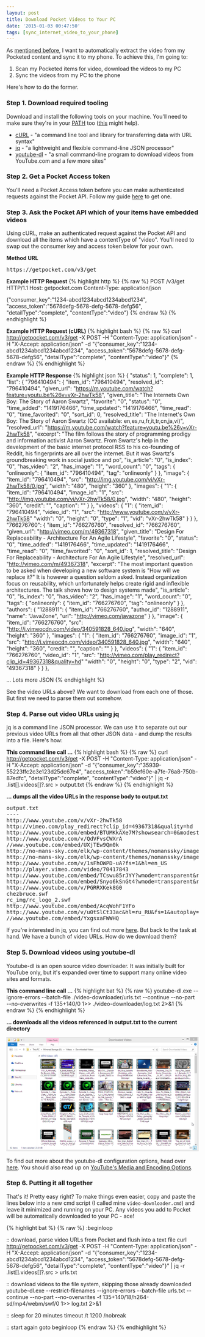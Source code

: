 ```yaml
---
layout: post
title: Download Pocket Videos to Your PC
date: '2015-01-03 00:47:50'
tags: [sync_internet_video_to_your_phone]
---
```


As [mentioned before](), I want to automatically extract the video from my Pocketed content and sync it to my phone. To achieve this, I'm going to:

1. Scan my Pocketed items for video, download the videos to my PC
2. Sync the videos from my PC to the phone

Here's how to do the former.

### Step 1. Download required tooling

Download and install the following tools on your machine. You'll need to make sure they're in your <a href="http://en.wikipedia.org/wiki/PATH_%28variable%29" target="_blank">PATH</a> too (<a href="http://www.computerhope.com/issues/ch000549.htm" target="_blank">this</a> might help).

* <a href="http://curl.haxx.se/" target="_blank">cURL</a> - "a command line tool and library for transferring data with URL syntax"
* <a href="http://stedolan.github.io/jq/" target="_blank">jq</a> - "a lightweight and flexible command-line JSON processor"
* <a href="http://rg3.github.io/youtube-dl/" target="_blank">youtube-dl</a> - "a small command-line program to download videos from YouTube.com and a few more sites"

### Step 2. Get a Pocket Access token

You'll need a Pocket Access token before you can make authenticated requests against the Pocket API. Follow my guide <a href="/getting-started-with-the-pocket-developer-api/">here</a> to get one.

### Step 3. Ask the Pocket API which of your items have embedded videos

Using cURL, make an authenticated request against the Pocket API and download all the items which have a contentType of "video". You'll need to swap out the consumer key and access token below for your own.

**Method URL**
<pre>
https://getpocket.com/v3/get
</pre>

**Example HTTP Request**
{% highlight http %}
{% raw %}
POST /v3/get HTTP/1.1
Host: getpocket.com
Content-Type: application/json

{"consumer_key":"1234-abcd1234abcd1234abcd1234",
"access_token":"5678defg-5678-defg-5678-defg56",
"detailType":"complete",
"contentType":"video"}
{% endraw %}
{% endhighlight %}

**Example HTTP Request (cURL)**
{% highlight bash %}
{% raw %}
curl http://getpocket.com/v3/get -X POST -H "Content-Type: application/json" -H "X-Accept: application/json" -d "{\"consumer_key\":\"1234-abcd1234abcd1234abcd1234\", \"access_token\":\"5678defg-5678-defg-5678-defg56\", \"detailType\":\"complete\", \"contentType\":\"video\"}"
{% endraw %}
{% endhighlight %}

**Example HTTP Response**
{% highlight json %}
{
  "status": 1,
  "complete": 1,
  "list": {
    "796410494": {
      "item_id": "796410494",
      "resolved_id": "796410494",
      "given_url": "https://m.youtube.com/watch?feature=youtu.be%26v=vXr-2hwTk58",
      "given_title": "The Internets Own Boy: The Story of Aaron Swartz",
      "favorite": "0",
      "status": "0",
      "time_added": "1419176466",
      "time_updated": "1419176466",
      "time_read": "0",
      "time_favorited": "0",
      "sort_id": 0,
      "resolved_title": "The Internet's Own Boy: The Story of Aaron Swartz (CC available: en,es,ru,fr,it,tr,cn,ja,vi)",
      "resolved_url": "https://m.youtube.com/watch?feature=youtu.be%26v=vXr-2hwTk58",
      "excerpt": "The film follows the story of programming prodigy and information activist Aaron Swartz. From Swartz's help in the development of the basic internet protocol RSS to his co-founding of Reddit, his fingerprints are all over the internet. But it was Swartz's groundbreaking work in social justice and po",
      "is_article": "0",
      "is_index": "0",
      "has_video": "2",
      "has_image": "1",
      "word_count": "0",
      "tags": {
        "onlineonly": {
          "item_id": "796410494",
          "tag": "onlineonly"
        }
      },
      "image": {
        "item_id": "796410494",
        "src": "http://img.youtube.com/vi/vXr-2hwTk58/0.jpg",
        "width": "480",
        "height": "360"
      },
      "images": {
        "1": {
          "item_id": "796410494",
          "image_id": "1",
          "src": "http://img.youtube.com/vi/vXr-2hwTk58/0.jpg",
          "width": "480",
          "height": "360",
          "credit": "",
          "caption": ""
        }
      },
      "videos": {
        "1": {
          "item_id": "796410494",
          "video_id": "1",
          "src": "http://www.youtube.com/v/vXr-2hwTk58"
          "width": "0",
          "height": "0",
          "type": "1",
          "vid": "vXr-2hwTk58"
        }
      }
    },
    "766276760": {
      "item_id": "766276760",
      "resolved_id": "766276760",
      "given_url": "http://vimeo.com/m/49367318",
      "given_title": "Design For Replaceability - Architecture For An Agile Lifestyle",
      "favorite": "0",
      "status": "0",
      "time_added": "1419176466",
      "time_updated": "1419176466",
      "time_read": "0",
      "time_favorited": "0",
      "sort_id": 1,
      "resolved_title": "Design For Replaceability - Architecture For An Agile Lifestyle",
      "resolved_url": "http://vimeo.com/m/49367318",
      "excerpt": "The most important question to be asked when developing a new software system is \"How will we replace it?\" It is however a question seldom asked. Instead organization focus on reusability, which unfortunately helps create rigid and inflexible architectures. The talk shows how to design systems made",
      "is_article": "0",
      "is_index": "0",
      "has_video": "2",
      "has_image": "1",
      "word_count": "0",
      "tags": {
        "onlineonly": {
          "item_id": "766276760",
          "tag": "onlineonly"
        }
      },
      "authors": {
        "1288911": {
          "item_id": "766276760",
          "author_id": "1288911",
          "name": "JavaZone",
          "url": "http://vimeo.com/javazone"
        }
      },
      "image": {
        "item_id": "766276760",
        "src": "http://i.vimeocdn.com/video/340591828_640.jpg",
        "width": "640",
        "height": "360"
      },
      "images": {
        "1": {
          "item_id": "766276760",
          "image_id": "1",
          "src": "http://i.vimeocdn.com/video/340591828_640.jpg",
          "width": "640",
          "height": "360",
          "credit": "",
          "caption": ""
        }
      },
      "videos": {
        "1": {
          "item_id": "766276760",
          "video_id": "1",
          "src": "http://vimeo.com/play_redirect?clip_id=49367318&quality=hd"
          "width": "0",
          "height": "0",
          "type": "2",
          "vid": "49367318"
        }
      }
    },
   
... Lots more JSON
{% endhighlight %}

See the video URLs above? We want to download from each one of those. But first we need to parse them out somehow.

### Step 4. Parse out video URLs using jq

jq is a command line JSON processor. We can use it to separate out our previous video URLs from all that other JSON data - and dump the results into a file. Here's how:

**This command line call ...**
{% highlight bash %}
{% raw %}
curl http://getpocket.com/v3/get -X POST -H "Content-Type: application/json" -H "X-Accept: application/json" -d "{\"consumer_key\":\"35939-55223ffc2c3e123d25dc67e4\", \"access_token\":\"b59ef60e-a7fe-76a8-750b-87edfc\", \"detailType\":\"complete\", \"contentType\":\"video\"}" | jq -r .list[].videos[]?.src > output.txt
{% endraw %}
{% endhighlight %}

**... dumps all the video URLs in the response body to output.txt**
<pre>
output.txt
----
http://www.youtube.com/v/vXr-2hwTk58
http://vimeo.com/play_redirect?clip_id=49367318&quality=hd
http://www.youtube.com/embed/BTUMKkAXe7M?showsearch=0&modestbranding=1
http://www.youtube.com/v/QdVFvsCWXrA
//www.youtube.com/embed/UXjTEw9Qm0k
http://no-mans-sky.com/elk/wp-content/themes/nomanssky/images/loop.mp4
http://no-mans-sky.com/elk/wp-content/themes/nomanssky/images/loop.webm
http://www.youtube.com/v/1sFhOWPD-uA?fs=1&hl=en_US
http://player.vimeo.com/video/70417843
http://www.youtube.com/embed/TCswu85rJYY?wmode=transparent&rel=0&autohide=1&showinfo=0&enablejsapi=1
http://www.youtube.com/embed/Snyo6kSnGt4?wmode=transparent&rel=0&autohide=1&showinfo=0&enablejsapi=1
http://www.youtube.com/v/PGRRXKek8G0
chezbruce.swf
rc_img/rc_logo_2.swf
http://www.youtube.com/embed/AcqWohF1YFo
http://www.youtube.com/v/u0tSlCt33ac&hl=ru_RU&fs=1&autoplay=1
//www.youtube.com/embed/YxgsxaFWWHQ
</pre>

If you're interested in jq, you can find out more <a href="http://stedolan.github.io/jq/" target="_blank">here</a>. But back to the task at hand. We have a bunch of video URLs. How do we download them?

### Step 5. Download videos using youtube-dl

Youtube-dl is an open source video downloader. It was initially built for YouTube only, but it's expanded over time to support many online video sites and formats.

**This command line call ...**
{% highlight bat %}
{% raw %}
youtube-dl.exe --ignore-errors --batch-file ./video-downloader/urls.txt --continue --no-part --no-overwrites -f 135+140/0 1>> ./video-downloader/log.txt 2>&1
{% endraw %}
{% endhighlight %}

**... downloads all the videos referenced in output.txt to the current directory**

![](/img/posts/2015-01-03-00_36_48-Downloaded-Videos.png)

To find out more about the youtube-dl configuration options, head over <a href="http://rg3.github.io/youtube-dl/documentation.html" target="_blank">here</a>. You should also read up on <a href="http://en.wikipedia.org/wiki/YouTube#Quality_and_formats" target="_blank">YouTube's Media and Encoding Options</a>.

### Step 6. Putting it all together

That's it! Pretty easy right? To make things even easier, copy and paste the lines below into a new cmd script (I called mine <code>video-downloader.cmd</code>) and leave it minimized and running on your PC. Any videos you add to Pocket will be automatically downloaded to your PC - ace!

{% highlight bat %}
{% raw %}
:beginloop

:: download, parse video URLs from Pocket and flush into a text file
curl http://getpocket.com/v3/get -X POST -H "Content-Type: application/json" -H "X-Accept: application/json" -d "{\"consumer_key\":\"1234-abcd1234abcd1234abcd1234\", \"access_token\":\"5678defg-5678-defg-5678-defg56\", \"detailType\":\"complete\", \"contentType\":\"video\"}" | jq -r .list[].videos[]?.src > urls.txt

:: download videos to the file system, skipping those already downloaded
youtube-dl.exe --restrict-filenames --ignore-errors --batch-file urls.txt --continue --no-part --no-overwrites -f 135+140/18/h264-sd/mp4/webm/swf/0 1>> log.txt 2>&1

:: sleep for 20 minutes
timeout /t 1200 /nobreak

:: start again
goto beginloop
{% endraw %}
{% endhighlight %}

